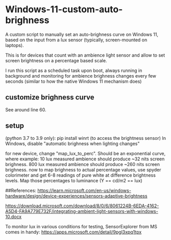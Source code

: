 # Windows-11-custom-auto-brighness

A custom script to manually set an auto-brighness curve on Windows 11, based on the input from a 
lux sensor (typically, screen-mounted on laptops).

This is for devices that count with an ambience light sensor and allow to set screen brightness on a percentage based scale.

I run this script as a scheduled task upon boot, always running in background and monitoring for ambience brighness changes every few seconds (similar to how the native Windows 11 mechanism does)

## customize brighness curve
See around line 60. 

## setup
(python 3.7 to 3.9 only):
pip install winrt  (to access the brightness sensor)
In Windows, disable "automatic brighness when lighting changes"

for new device, change "map_lux_to_perc". Should be an exponential curve, where example:
10 lux measured ambience should produce ~32 nits screen brighness. 
800 lux measured ambience should produce ~260 nits screen brighness.
now to map brighness to actual percentage values, use spyder colorimeter and get 6-8 readings
of pure white at difference brightness levels. Map those percentages to luminance (Y == cd/m2 == lux)

##References:
https://learn.microsoft.com/en-us/windows-hardware/design/device-experiences/sensors-adaptive-brightness

https://download.microsoft.com/download/8/0/6/8061224B-6EDA-4162-A5D4-FA9A779E732F/integrating-ambient-light-sensors-with-windows-10.docx

To monitor lux in various conditions for testing, SensorExplorer from MS comes in handy:
https://apps.microsoft.com/detail/9pgl3xpq1tpx

